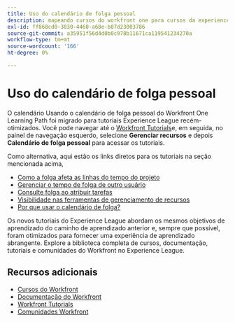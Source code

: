 ```yaml
---
title: Uso do calendário de folga pessoal
description: mapeando cursos do workfront one para cursos da experience league
exl-id: ff868cd0-3830-4460-a68e-b07d23003786
source-git-commit: a35951f56d4d0b0c978b11671ca119541234270a
workflow-type: tm+mt
source-wordcount: '166'
ht-degree: 0%

---
```


# Uso do calendário de folga pessoal

O calendário Usando o calendário de folga pessoal do Workfront One Learning Path foi migrado para tutoriais Experience League recém-otimizados.  Você pode navegar até o [Workfront Tutorials](https://experienceleague.adobe.com/docs/workfront-learn/tutorials-workfront/home.html)e, em seguida, no painel de navegação esquerdo, selecione **Gerenciar recursos** e depois **Calendário de folga pessoal** para acessar os tutoriais.

Como alternativa, aqui estão os links diretos para os tutoriais na seção mencionada acima,

* [Como a folga afeta as linhas do tempo do projeto](https://experienceleague.adobe.com/docs/workfront-learn/tutorials-workfront/manage-resources/personal-time-off-calendar/how-time-off-affects-project-timelines.html)
* [Gerenciar o tempo de folga de outro usuário](https://experienceleague.adobe.com/docs/workfront-learn/tutorials-workfront/manage-resources/personal-time-off-calendar/manage-other-users-time-off.html)
* [Consulte folga ao atribuir tarefas](https://experienceleague.adobe.com/docs/workfront-learn/tutorials-workfront/manage-resources/personal-time-off-calendar/see-time-off-when-assigning-tasks.html)
* [Visibilidade nas ferramentas de gerenciamento de recursos](https://experienceleague.adobe.com/docs/workfront-learn/tutorials-workfront/manage-resources/personal-time-off-calendar/visibility-in-resource-management-tools.html)
* [Por que usar o calendário de folga?](https://experienceleague.adobe.com/docs/workfront-learn/tutorials-workfront/manage-resources/personal-time-off-calendar/why-use-time-off-calendar.html?lang=en)

Os novos tutoriais do Experience League abordam os mesmos objetivos de aprendizado do caminho de aprendizado anterior e, sempre que possível, foram otimizados para fornecer uma experiência de aprendizado abrangente.  Explore a biblioteca completa de cursos, documentação, tutoriais e comunidades do Workfront no Experience League.

## Recursos adicionais

* [Cursos do Workfront](https://experienceleague.adobe.com/?lang=en&amp;Solution=Workfront#courses)
* [Documentação do Workfront](https://experienceleague.adobe.com/docs/workfront.html)
* [Workfront Tutorials](https://experienceleague.adobe.com/docs/workfront-learn/tutorials-workfront/home.html)
* [Comunidades Workfront](https://experienceleaguecommunities.adobe.com/t5/workfront/ct-p/workfront)
